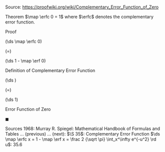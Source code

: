 # 

Source: https://proofwiki.org/wiki/Complementary_Error_Function_of_Zero

Theorem
$\map \erfc 0 = 1$
where $\erfc$ denotes the complementary error function.


Proof













\(\ds \map \erfc 0\)

\(=\)







\(\ds 1 - \map \erf 0\)





Definition of Complementary Error Function














\(\ds \)

\(=\)







\(\ds 1\)





Error Function of Zero



$\blacksquare$


Sources
1968: Murray R. Spiegel: Mathematical Handbook of Formulas and Tables ... (previous) ... (next): $\S 35$: Complementary Error Function $\ds \map \erfc x = 1 - \map \erf x = \frac 2 {\sqrt \pi} \int_x^\infty e^{-u^2} \rd u$: $35.6$




